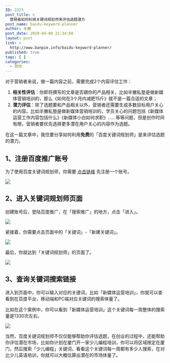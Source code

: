 ```yaml
---
ID: 2323
post_title: >
  营销者如何利用关键词规划师来评估选题潜力
post_name: baidu-keyword-planner
author: 半撇
post_date: 2019-04-08 21:34:08
layout: post
link: >
  http://www.banpie.info/baidu-keyword-planner/
published: true
tags: [ ]
categories:
  - 其他
---
```

对于营销者来说，做一篇内容之前，需要完成2个内容评估工作：

1. **相关性评估**：你即将撰写的文章是否跟你的产品相关，比如半撇私塾是做新媒体营销培训的，那么《如何在3个月内减肥15斤》就不是一篇合适的文章；
2. **潜力评估**：除了选题要和产品相关以外，营销者还需要生成多数目标用户关心的内容。比如半撇私塾是做新媒体营销培训的，学员关心的问题包括《新媒体运营工作内容包括什么》《新媒体小白如何求职》……等等问题，但是创作时间有限，营销者要优先选择更多潜在用户关心的内容作为选题。

在这一篇文章中，我住要分享如何利用**免费**的「百度关键词规划师」是来评估选题的潜力。

## 1、注册百度推广账号

为了使用百度关键词规划师，你需要 [点击链接](http://cas.baidu.com/?tpl=www2&fromu=http%3A%2F%2Fwww2.baidu.com%2F) 先注册一个账号。 

![](https://cdn.bpteach.com/images/20190408211243.jpg)

## 2、进入关键词规划师页面

创建账号后，登陆百度推广，在「搜索推广」的地方，点击「进入」。

![](https://cdn.bpteach.com/images/20190408212634.png)

紧接着，你需要点击页面中的「关键词」-「新建关键词」。

![](https://cdn.bpteach.com/images/20190408212841.png)

最后，你就达到「关键词规划师」的页面了。

![](https://cdn.bpteach.com/images/20190408213008.png)

## 3、查询关键词搜索链接

进入到页面中，你可以输入对应的关键词，比如「新媒体运营培训」，你就可以查看到在百度平台，移动端和PC端对应关键词的搜索体量了。

比如在这个案例中，你可以看到「新媒体运营培训」这个关键词每一周整体的搜索量是1330次左右。

![](https://cdn.bpteach.com/images/20190408213220.png)


当然，百度关键词规划师不仅仅能够帮助你评估选题，在创业的过程中，还能帮助你评估潜在市场，比如你计划在厦门开一家少儿编程培训，你可以将区域限定在厦门，然后搜索「少儿编程」关键词，看看这个关键词每一周都有多少人搜索，在对比少儿英语培训，你就可以大概估算出潜在的市场体量了。